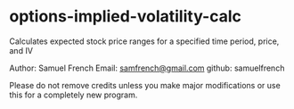 options-implied-volatility-calc
===============================

Calculates expected stock price ranges for a specified time period, price, and IV


Author: Samuel French
Email: samfrench@gmail.com
github: samuelfrench

Please do not remove credits unless you make major modifications or use this for a completely new program.
